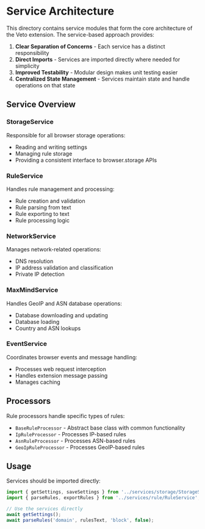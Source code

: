 # Service Architecture

This directory contains service modules that form the core architecture of the Veto extension. The service-based approach provides:

1. **Clear Separation of Concerns** - Each service has a distinct responsibility
2. **Direct Imports** - Services are imported directly where needed for simplicity
3. **Improved Testability** - Modular design makes unit testing easier
4. **Centralized State Management** - Services maintain state and handle operations on that state

## Service Overview

### StorageService

Responsible for all browser storage operations:
- Reading and writing settings
- Managing rule storage
- Providing a consistent interface to browser.storage APIs

### RuleService

Handles rule management and processing:
- Rule creation and validation
- Rule parsing from text
- Rule exporting to text
- Rule processing logic

### NetworkService

Manages network-related operations:
- DNS resolution
- IP address validation and classification
- Private IP detection

### MaxMindService

Handles GeoIP and ASN database operations:
- Database downloading and updating
- Database loading
- Country and ASN lookups

### EventService

Coordinates browser events and message handling:
- Processes web request interception
- Handles extension message passing
- Manages caching

## Processors

Rule processors handle specific types of rules:
- `BaseRuleProcessor` - Abstract base class with common functionality
- `IpRuleProcessor` - Processes IP-based rules
- `AsnRuleProcessor` - Processes ASN-based rules
- `GeoIpRuleProcessor` - Processes GeoIP-based rules

## Usage

Services should be imported directly:

```typescript
import { getSettings, saveSettings } from '../services/storage/StorageService';
import { parseRules, exportRules } from '../services/rule/RuleService';

// Use the services directly
await getSettings();
await parseRules('domain', rulesText, 'block', false);
```
